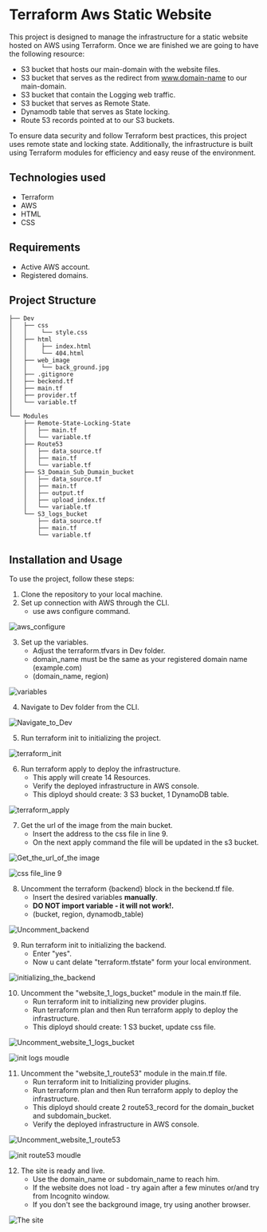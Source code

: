# Terraform Aws Static Website
This project is designed to manage the infrastructure for a static website hosted on AWS using Terraform. 
Once we are finished we are going to have the following resource:

- S3 bucket that hosts our main-domain with the website files.
- S3 bucket that serves as the redirect from www.domain-name to our main-domain.
- S3 bucket that contain the Logging web traffic.
- S3 bucket that serves as Remote State.
- Dynamodb table  that serves as State locking.
- Route 53 records pointed at to our S3 buckets.

To ensure data security and follow Terraform best practices, this project uses remote state and locking state. 
Additionally, the infrastructure is built using Terraform modules for efficiency and easy reuse of the environment.

## Technologies used
- Terraform
- AWS
- HTML
- CSS

## Requirements
- Active AWS account.
- Registered domains.
## Project Structure
~~~
├── Dev
│   ├── css
│   │    └── style.css
│   ├── html 
│   │    ├── index.html
│   │    └── 404.html
│   ├── web_image 
│   │    └── back_ground.jpg
│   ├── .gitignore
│   ├── beckend.tf
│   ├── main.tf
│   ├── provider.tf
│   └── variable.tf
│   
└── Modules
    ├── Remote-State-Locking-State
    │   ├── main.tf
    │   └── variable.tf
    ├── Route53
    │   ├── data_source.tf
    │   ├── main.tf
    │   └── variable.tf
    ├── S3_Domain_Sub_Dumain_bucket
    │   ├── data_source.tf
    │   ├── main.tf
    │   ├── output.tf
    │   ├── upload_index.tf
    │   └── variable.tf
    └── S3_logs_bucket
        ├── data_source.tf
        ├── main.tf
        └── variable.tf
~~~
<!-- ## Features -->

## Installation and Usage
To use the project, follow these steps:

1. Clone the repository to your local machine.
2. Set up connection with AWS through the CLI.
    - use aws configure command.

![aws_configure](https://user-images.githubusercontent.com/111339448/224536024-c1b4a3f8-7498-4144-a5f4-e0c5560fc40d.png)

3. Set up the variables.
    - Adjust the terraform.tfvars in Dev folder.
    - domain_name must be the same as your registered domain name (example.com)
    - (domain_name, region)

![variables](https://user-images.githubusercontent.com/111339448/224536160-f10ef14f-e5a9-4f64-a258-18125231e528.png)

4. Navigate to Dev folder from the CLI.

![Navigate_to_Dev](https://user-images.githubusercontent.com/111339448/224536222-ffa2798a-5550-4759-a225-36dafbd71f10.png)

5. Run terraform init to initializing the project.

![terraform_init](https://user-images.githubusercontent.com/111339448/224535918-a02707dd-8938-48f4-84e3-7b1ed760fc68.png)

6. Run terraform apply to deploy the infrastructure.
   - This apply will create 14 Resources.
   - Verify the deployed infrastructure in AWS console.
   - This diployd should create: 3 S3 bucket, 1 DynamoDB table.

![terraform_apply](https://user-images.githubusercontent.com/111339448/224536471-7e3b9a34-7762-45a9-bb22-4a19aa831b49.png)

7.  Get the url of the image from the main bucket.
    - Insert the address to the css file in line 9.
    - On the next apply command the file will be updated in the s3 bucket.

![Get_the_url_of_the image](https://user-images.githubusercontent.com/111339448/224537669-4334bb5a-c9df-42d0-a7d1-2c90df8f69e0.png)

![css file_line 9](https://user-images.githubusercontent.com/111339448/224538064-e02ca03b-6051-4070-b47c-2c7ba474475f.png)

8. Uncomment the terraform {backend} block in the beckend.tf file.
    - Insert the desired variables **manually**.
    - **DO NOT import variable - it will not work!.**
    - (bucket, region, dynamodb_table)

![Uncomment_backend](https://user-images.githubusercontent.com/111339448/224539380-513d3ced-efeb-4240-b8b6-7873e4259bad.gif)

9. Run terraform init to initializing the backend.
    - Enter "yes".
    - Now u cant delate "terraform.tfstate" form your local environment.

![initializing_the_backend](https://user-images.githubusercontent.com/111339448/224539677-0cff9211-9bb6-4683-a21d-b59592fbf8df.png)
   
10. Uncomment the "website_1_logs_bucket" module in the main.tf file.
    - Run terraform init to initializing new provider plugins.
    - Run terraform plan and then Run terraform apply to deploy the infrastructure.
    - This diployd should create: 1 S3 bucket, update css file.

![Uncomment_website_1_logs_bucket](https://user-images.githubusercontent.com/111339448/224539913-12fb20a3-2e6f-41db-9dae-17fa70223594.gif)

![init logs moudle](https://user-images.githubusercontent.com/111339448/224625130-e31ae528-8763-458b-ab9c-ed69211a6c04.png)

11. Uncomment the "website_1_route53" module in the main.tf file.
    - Run terraform init to Initializing provider plugins.
    - Run terraform plan and then Run terraform apply to deploy the infrastructure.
    - This diployd should create 2 route53_record for the domain_bucket and subdomain_bucket.
    - Verify the deployed infrastructure in AWS console.

![Uncomment_website_1_route53](https://user-images.githubusercontent.com/111339448/224540383-cf158668-bd22-4b9f-bdb6-4d6c09d9cc8c.gif)

![init route53 moudle ](https://user-images.githubusercontent.com/111339448/224540711-491a0317-1522-402b-b984-c9a26616629b.png)

12. The site is ready and live.
    - Use the domain_name or subdomain_name to reach him.
    - If the website does not load - try again after a few minutes or/and try from Incognito window.
    - If you don't see the background image, try using another browser.
 
![The site](https://user-images.githubusercontent.com/111339448/224541029-b9bd640d-43cc-4d55-8d0d-1b9cf17c86e2.png)

